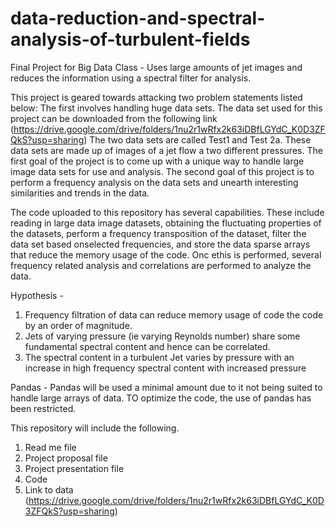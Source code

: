 # data-reduction-and-spectral-analysis-of-turbulent-fields
Final Project for Big Data Class - Uses large amounts of jet images and reduces the information using a spectral filter for analysis.

This project is geared towards attacking two problem statements listed below:
The first involves handling huge data sets. The data set used for this project can be downloaded from the following link (https://drive.google.com/drive/folders/1nu2r1wRfx2k63iDBfLGYdC_K0D3ZFQkS?usp=sharing) The two data sets are called Test1 and Test 2a. These data sets are made up of images of a jet flow a two different pressures. The first goal of the project is to come up with a unique way to handle large image data sets for use and analysis.
The second goal of this project is to perform a frequency analysis on the data sets and unearth interesting similarities and trends in the data.

The code uploaded to this repository has several capabilities. These include reading in large data image datasets, obtaining the fluctuating properties of the datasets, perform a frequency transposition of the dataset, filter the data set based onselected frequencies, and store the data sparse arrays that reduce the memory usage of the code. Onc ethis is performed, several frequency related analysis and correlations are performed to analyze the data.

Hypothesis - 
1. Frequency filtration of data can reduce memory usage of code the code by an order of magnitude.
2. Jets of varying pressure (ie varying Reynolds number) share some fundamental spectral content and hence can be correlated.
3. The spectral content in a turbulent Jet varies by pressure with an increase in high frequency spectral content with increased pressure

Pandas - Pandas will be used a minimal amount due to it not being suited to handle large arrays of data. TO optimize the code, the use of pandas has been restricted.

This repository will include the following.
1. Read me file 
2. Project proposal file
3. Project presentation file
4. Code
5. Link to data (https://drive.google.com/drive/folders/1nu2r1wRfx2k63iDBfLGYdC_K0D3ZFQkS?usp=sharing)
